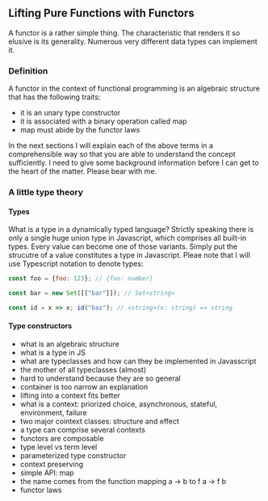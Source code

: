 ## Lifting Pure Functions with Functors

A functor is a rather simple thing. The characteristic that renders it so elusive is its generality. Numerous very different data types can implement it.

### Definition

A functor in the context of functional programming is an algebraic structure that has the following traits:

* it is an unary type constructor
* it is associated with a binary operation called map
* map must abide by the functor laws

In the next sections I will explain each of the above terms in a comprehensible way so that you are able to understand the concept sufficiently. I need to give some background information before I can get to the heart of the matter. Please bear with me.

### A little type theory

#### Types

What is a type in a dynamically typed language? Strictly speaking there is only a single huge union type in Javascript, which comprises all built-in types. Every value can become one of those variants. Simply put the strucutre of a value constitutes a type in Javascript. Pleae note that I will use Typescript notation to denote types:

```javascript
const foo = {foo: 123}; // {foo: number}

const bar = new Set([["bar"]]); // Set<string>

const id = x => x; id("baz"); // <string>(x: string) => string
```
#### Type constructors


* what is an algebraic structure
* what is a type in JS
* what are typeclasses and how can they be implemented in Javasscript
* the mother of all typeclasses (almost)
* hard to understand because they are so general
* container is too narrow an explanation
* lifting into a context fits better
* what is a context: priorized choice, asynchronous, stateful, environment, failure
* two major cointext classes: structure and effect
* a type can comprise several contexts
* functors are composable
* type level vs term level
* parameterized type constructor
* context preserving
* simple API: map
* the name comes from the function mapping a -> b to f a -> f b
* functor laws
